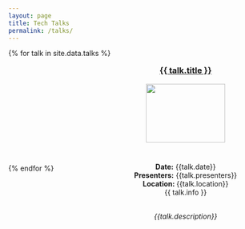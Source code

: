 ```yaml
---
layout: page
title: Tech Talks
permalink: /talks/
---
```


<div style="display: flex; flex-wrap: wrap">
    {% for talk in site.data.talks %}
        <div style="flex: 1 0 40%; margin: 10px">
            <center>
                <a href="{{talk.url}}" target="_blank"><h3> {{ talk.title }}</h3></a>
                <img src="{{talk.img}}" style="width: 75%" /> <br />
                <b>Date:</b> {{talk.date}} <br/>
                <b>Presenters:</b> {{talk.presenters}}<br/>
                <b>Location: </b> {{talk.location}}<br/>
                {{ talk.info }}<br/><br/>
                <p><i>{{talk.description}}</i></p> 
            </center>
        </div>
    {% endfor %}
</div>
